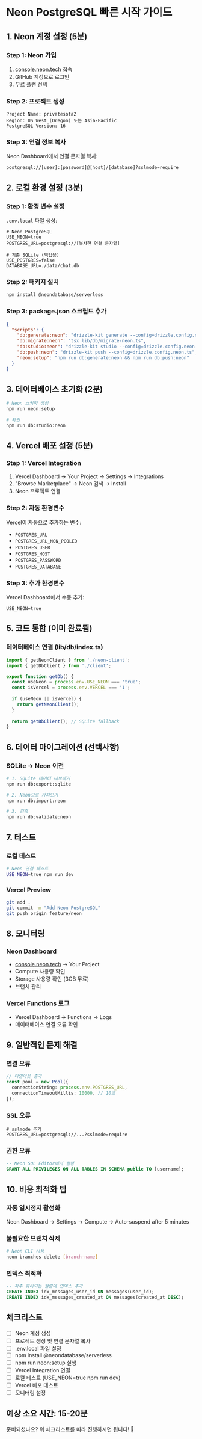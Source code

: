 # Neon PostgreSQL 빠른 시작 가이드

## 1. Neon 계정 설정 (5분)

### Step 1: Neon 가입
1. [console.neon.tech](https://console.neon.tech) 접속
2. GitHub 계정으로 로그인
3. 무료 플랜 선택

### Step 2: 프로젝트 생성
```
Project Name: privatesota2
Region: US West (Oregon) 또는 Asia-Pacific
PostgreSQL Version: 16
```

### Step 3: 연결 정보 복사
Neon Dashboard에서 연결 문자열 복사:
```
postgresql://[user]:[password]@[host]/[database]?sslmode=require
```

## 2. 로컬 환경 설정 (3분)

### Step 1: 환경 변수 설정
`.env.local` 파일 생성:
```env
# Neon PostgreSQL
USE_NEON=true
POSTGRES_URL=postgresql://[복사한 연결 문자열]

# 기존 SQLite (백업용)
USE_POSTGRES=false
DATABASE_URL=./data/chat.db
```

### Step 2: 패키지 설치
```bash
npm install @neondatabase/serverless
```

### Step 3: package.json 스크립트 추가
```json
{
  "scripts": {
    "db:generate:neon": "drizzle-kit generate --config=drizzle.config.neon.ts",
    "db:migrate:neon": "tsx lib/db/migrate-neon.ts",
    "db:studio:neon": "drizzle-kit studio --config=drizzle.config.neon.ts",
    "db:push:neon": "drizzle-kit push --config=drizzle.config.neon.ts",
    "neon:setup": "npm run db:generate:neon && npm run db:push:neon"
  }
}
```

## 3. 데이터베이스 초기화 (2분)

```bash
# Neon 스키마 생성
npm run neon:setup

# 확인
npm run db:studio:neon
```

## 4. Vercel 배포 설정 (5분)

### Step 1: Vercel Integration
1. Vercel Dashboard → Your Project → Settings → Integrations
2. "Browse Marketplace" → Neon 검색 → Install
3. Neon 프로젝트 연결

### Step 2: 자동 환경변수
Vercel이 자동으로 추가하는 변수:
- `POSTGRES_URL`
- `POSTGRES_URL_NON_POOLED`
- `POSTGRES_USER`
- `POSTGRES_HOST`
- `POSTGRES_PASSWORD`
- `POSTGRES_DATABASE`

### Step 3: 추가 환경변수
Vercel Dashboard에서 수동 추가:
```
USE_NEON=true
```

## 5. 코드 통합 (이미 완료됨)

### 데이터베이스 연결 (lib/db/index.ts)
```typescript
import { getNeonClient } from './neon-client';
import { getDbClient } from './client';

export function getDb() {
  const useNeon = process.env.USE_NEON === 'true';
  const isVercel = process.env.VERCEL === '1';
  
  if (useNeon || isVercel) {
    return getNeonClient();
  }
  
  return getDbClient(); // SQLite fallback
}
```

## 6. 데이터 마이그레이션 (선택사항)

### SQLite → Neon 이전
```bash
# 1. SQLite 데이터 내보내기
npm run db:export:sqlite

# 2. Neon으로 가져오기
npm run db:import:neon

# 3. 검증
npm run db:validate:neon
```

## 7. 테스트

### 로컬 테스트
```bash
# Neon 연결 테스트
USE_NEON=true npm run dev
```

### Vercel Preview
```bash
git add .
git commit -m "Add Neon PostgreSQL"
git push origin feature/neon
```

## 8. 모니터링

### Neon Dashboard
- [console.neon.tech](https://console.neon.tech) → Your Project
- Compute 사용량 확인
- Storage 사용량 확인 (3GB 무료)
- 브랜치 관리

### Vercel Functions 로그
- Vercel Dashboard → Functions → Logs
- 데이터베이스 연결 오류 확인

## 9. 일반적인 문제 해결

### 연결 오류
```typescript
// 타임아웃 증가
const pool = new Pool({
  connectionString: process.env.POSTGRES_URL,
  connectionTimeoutMillis: 10000, // 10초
});
```

### SSL 오류
```env
# sslmode 추가
POSTGRES_URL=postgresql://...?sslmode=require
```

### 권한 오류
```sql
-- Neon SQL Editor에서 실행
GRANT ALL PRIVILEGES ON ALL TABLES IN SCHEMA public TO [username];
```

## 10. 비용 최적화 팁

### 자동 일시정지 활성화
Neon Dashboard → Settings → Compute → Auto-suspend after 5 minutes

### 불필요한 브랜치 삭제
```bash
# Neon CLI 사용
neon branches delete [branch-name]
```

### 인덱스 최적화
```sql
-- 자주 쿼리되는 컬럼에 인덱스 추가
CREATE INDEX idx_messages_user_id ON messages(user_id);
CREATE INDEX idx_messages_created_at ON messages(created_at DESC);
```

## 체크리스트

- [ ] Neon 계정 생성
- [ ] 프로젝트 생성 및 연결 문자열 복사
- [ ] .env.local 파일 설정
- [ ] npm install @neondatabase/serverless
- [ ] npm run neon:setup 실행
- [ ] Vercel Integration 연결
- [ ] 로컬 테스트 (USE_NEON=true npm run dev)
- [ ] Vercel 배포 테스트
- [ ] 모니터링 설정

## 예상 소요 시간: 15-20분

준비되셨나요? 위 체크리스트를 따라 진행하시면 됩니다! 🚀